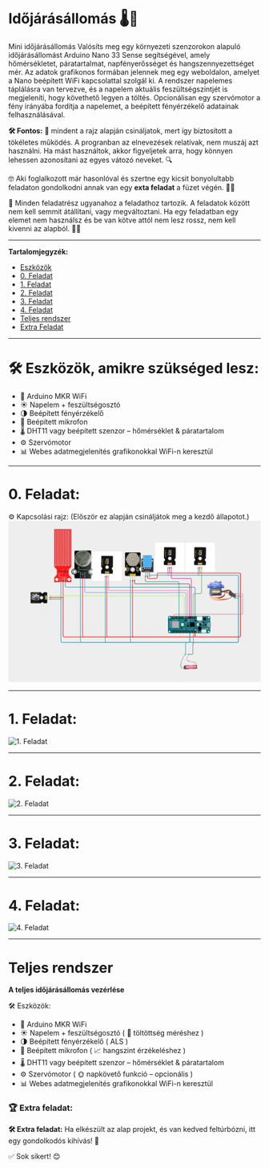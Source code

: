 # Időjárásállomás 🌡️🌁

Mini időjárásállomás 
Valósíts meg egy környezeti szenzorokon alapuló időjárásállomást Arduino Nano 33 Sense segítségével, amely hőmérsékletet, páratartalmat, napfényerősséget és hangszennyezettséget mér. Az adatok grafikonos formában jelennek meg egy weboldalon, amelyet a Nano beépített WiFi kapcsolattal szolgál ki. A rendszer napelemes táplálásra van tervezve, és a napelem aktuális feszültségszintjét is megjeleníti, hogy követhető legyen a töltés. Opcionálisan egy szervómotor a fény irányába fordítja a napelemet, a beépített fényérzékelő adatainak felhasználásával.

**🛠️ Fontos:** 📝 mindent a rajz alapján csináljatok, mert így biztosított a tökéletes működés. A progranban az elnevezések relatívak, nem muszáj azt használni. Ha mást használtok, akkor figyeljetek arra, hogy könnyen lehessen azonosítani az egyes vátozó neveket. 🔍

🤓 Aki foglalkozott már hasonlóval és szertne egy kicsit bonyolultabb feladaton gondolkodni annak van egy **exta feladat** a füzet végén. 📖💡

🔗 Minden feladatrész ugyanahoz a feladathoz tartozik. A feladatok között nem kell semmit átállítani, vagy megváltoztani. Ha egy feladatban egy elemet nem használsz és be van kötve attól nem lesz rossz, nem kell kivenni az alapból. 🔄✅

---
**Tartalomjegyzék:**
-   [Eszközök](#️-eszközök-amikre-szükséged-lesz)
-   [0. Feladat](#0-feladat)
-   [1. Feladat](#1-feladat)
-   [2. Feladat](#2-feladat) 
-   [3. Feladat](#3-feladat)
-   [4. Feladat](#4-feladat)
-   [Teljes rendszer](#a-teljes-rendszer-működtetése)
-   [Extra Feladat](#extra-feladat)

---

# 🛠️ Eszközök, amikre szükséged lesz:
- 📶 Arduino MKR WiFi
- ☀️ Napelem + feszültségosztó
- 🌗 Beépített fényérzékelő 
- 🎤 Beépített mikrofon 
- 🌡️ DHT11 vagy beépített szenzor – hőmérséklet & páratartalom
- ⚙️ Szervómotor 
- 📊 Webes adatmegjelenítés grafikonokkal WiFi-n keresztül

---

# 0. Feladat:
⚙️ Kapcsolási rajz: (Először ez alapján csináljátok meg a kezdő állapotot.) 
![kapcsolási rajz](bekotes.png)

---

# 1. Feladat:


![1. Feladat](1.png)

---

# 2. Feladat:


![2. Feladat](2.png)

---

# 3. Feladat:


![3. Feladat](3.png)

---

# 4. Feladat:


![4. Feladat](4.png)

---

# Teljes rendszer
**A teljes időjárásállomás vezérlése** 

🛠️ Eszközök: 
- 📶 Arduino MKR WiFi
- ☀️ Napelem + feszültségosztó ( 🔋 töltöttség méréshez )
- 🌗 Beépített fényérzékelő ( ALS )
- 🎤 Beépített mikrofon ( 📈 hangszint érzékeléshez )
- 🌡️ DHT11 vagy beépített szenzor – hőmérséklet & páratartalom
- ⚙️ Szervómotor ( 🌞 napkövető funkció – opcionális )
- 📊 Webes adatmegjelenítés grafikonokkal WiFi-n keresztül

### **🏆 Extra feladat:**  
**🛠️ Extra feladat:** Ha elkészült az alap projekt, és van kedved feltúrbózni, itt egy gondolkodós kihívás! 🤔


✅ Sok sikert! 😊